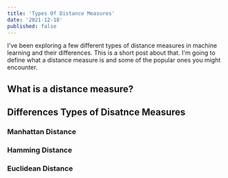 ```yaml
---
title: 'Types Of Distance Measures'
date: '2021-12-18'
published: false
---
```


I've been exploring a few different types of distance measures in machine learning and their differences. This is a short post about that. I'm going to define what a distance measure is and some of the popular ones you might encounter.

## What is a distance measure?

## Differences Types of Disatnce Measures

### Manhattan Distance

### Hamming Distance

### Euclidean Distance
